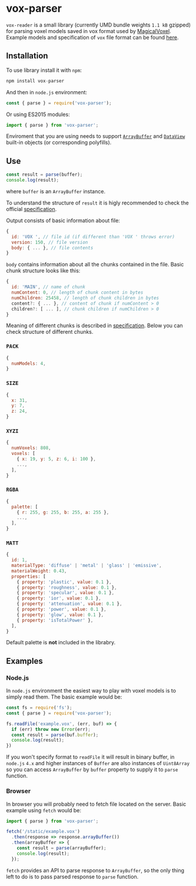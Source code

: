 # vox-parser

`vox-reader` is a small library (currently UMD bundle weights `1.1 kB` gzipped) for parsing voxel models saved in vox format used by [MagicalVoxel][magical-voxel]. Example models and specification of `vox` file format can be found [here][vox-format-repo].

## Installation

To use library install it with `npm`:

```js
npm install vox-parser
```

And then in `node.js` environment:

```js
const { parse } = require('vox-parser');
```

Or using ES2015 modules:

```js
import { parse } from 'vox-parser';
```

Enviroment that you are using needs to support [`ArrayBuffer`][array-buffer-mdn] and [`DataView`][data-view-mdn] built-in objects (or corresponding polyfills).

## Use

```js
const result = parse(buffer);
console.log(result);
```

where `buffer` is an `ArrayBuffer` instance. 

To understand the structure of `result` it is higly recommended to check the official [specification][vox-format-repo].

Output consists of basic information about file:

```js
{
  id: 'VOX ', // file id (if different than 'VOX ' throws error)
  version: 150, // file version
  body: { ... }, // file contents
}
```

`body` contains information about all the chunks contained in the file. Basic chunk structure looks like this:

```js
{
  id: 'MAIN', // name of chunk
  numContent: 0, // length of chunk content in bytes
  numChildren: 25458, // length of chunk children in bytes
  content?: { ... }, // content of chunk if numContent > 0
  children?: [ ... ], // chunk children if numChildren > 0
}
```

Meaning of different chunks is described in [specification][vox-format-repo]. Below you can check structure of different chunks.

### `PACK`

```js
{
  numModels: 4,
}
```

### `SIZE`

```js
{
  x: 31,
  y: 7,
  z: 24,
}
```

### `XYZI`

```js
{
  numVoxels: 808,
  voxels: [
    { x: 19, y: 5, z: 6, i: 100 },
    ...,
  ],
}
```

### `RGBA`

```js
{
  palette: [
    { r: 255, g: 255, b: 255, a: 255 },
    ...,
  ],
}
```

### `MATT`

```js
{
  id: 1,
  materialType: 'diffuse' | 'metal' | 'glass' | 'emissive',
  materialWeight: 0.43,
  properties: [
    { property: 'plastic', value: 0.1 },
    { property: 'roughness', value: 0.1 },
    { property: 'specular', value: 0.1 },
    { property: 'ior', value: 0.1 },
    { property: 'attenuation', value: 0.1 },
    { property: 'power', value: 0.1 },
    { property: 'glow', value: 0.1 },
    { property: 'isTotalPower' },
  ],
}
```

Default palette is **not** included in the librabry.

## Examples

### Node.js

In `node.js` environment the easiest way to play with voxel models is to simply read them. The basic example would be:

```js
const fs = require('fs');
const { parse } = require('vox-parser');

fs.readFile('example.vox', (err, buf) => {
  if (err) throw new Error(err);
  const result = parse(buf.buffer);
  console.log(result);
})
```

If you won't specify format to `readFile` it will result in binary buffer, in `node.js` `4.x` and higher instances of `Buffer` are also instances of `Uint8Array` so you can access `ArrayBuffer` by `buffer` property to supply it to `parse` function.

### Browser

In browser you will probably need to fetch file located on the server. Basic example using `fetch` would be:

```js
import { parse } from 'vox-parser';

fetch('/static/example.vox')
  .then(response => response.arrayBuffer())
  .then(arrayBuffer => {
    const result = parse(arrayBuffer);
    console.log(result);
  });
```

`fetch` provides an API to parse response to `ArrayBuffer`, so the only thing left to do is to pass parsed response to `parse` function.

[magical-voxel]: http://ephtracy.github.io
[vox-format-repo]: https://github.com/ephtracy/voxel-model
[array-buffer-mdn]: https://developer.mozilla.org/en/docs/Web/JavaScript/Reference/Global_Objects/ArrayBuffer
[data-view-mdn]: https://developer.mozilla.org/en-US/docs/Web/JavaScript/Reference/Global_Objects/DataView